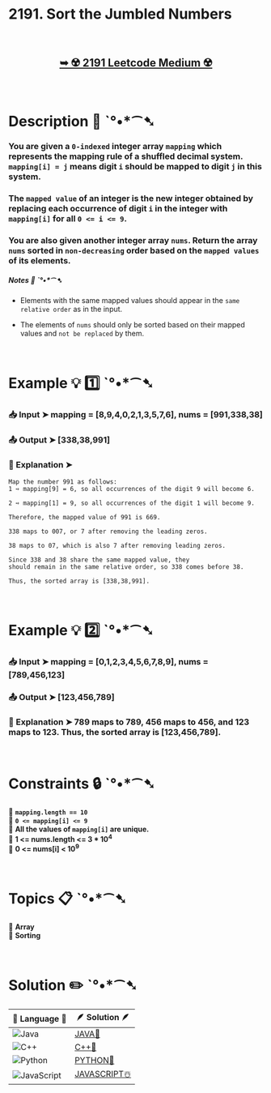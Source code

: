 # 2191. Sort the Jumbled Numbers

</br>

<h2 align="center"> 

<a href="https://leetcode.com/problems/sort-the-jumbled-numbers/description/?envType=daily-question&envId=2024-07-24"><strong>➥ ☢️ 2191 Leetcode Medium ☢️ </strong></a>
</h2>

</br>

# Description 📜 ˋ°•*⁀➷

### You are given a `0-indexed` integer array `mapping` which represents the mapping rule of a shuffled decimal system. `mapping[i] = j` means digit `i` should be mapped to digit `j` in this system.

### The `mapped value` of an integer is the new integer obtained by replacing each occurrence of digit `i` in the integer with `mapping[i]` for all `0 <= i <= 9`.

### You are also given another integer array `nums`. Return the array `nums` sorted in `non-decreasing` order based on the `mapped values` of its elements.

##### Notes 📝 ˋ°•*⁀➷

- Elements with the same mapped values should appear in the `same relative order` as in the input.

- The elements of `nums` should only be sorted based on their mapped values and `not be replaced` by them.

</br>

# Example 💡 1️⃣ ˋ°•*⁀➷

  ### 📥 Input  ➤ mapping = [8,9,4,0,2,1,3,5,7,6], nums = [991,338,38]

  ### 📤 Output  ➤ [338,38,991]

  ### 🔦 Explanation  ➤ 
    Map the number 991 as follows:
    1 ➺ mapping[9] = 6, so all occurrences of the digit 9 will become 6.
    
    2 ➺ mapping[1] = 9, so all occurrences of the digit 1 will become 9.

    Therefore, the mapped value of 991 is 669.

    338 maps to 007, or 7 after removing the leading zeros.

    38 maps to 07, which is also 7 after removing leading zeros.

    Since 338 and 38 share the same mapped value, they 
    should remain in the same relative order, so 338 comes before 38.

    Thus, the sorted array is [338,38,991].

</br>

# Example 💡 2️⃣ ˋ°•*⁀➷

  ### 📥 Input ➤ mapping = [0,1,2,3,4,5,6,7,8,9], nums = [789,456,123]

  ### 📤 Output  ➤ [123,456,789]

  ### 🔦 Explanation ➤ 789 maps to 789, 456 maps to 456, and 123 maps to 123. Thus, the sorted array is [123,456,789].


</br>

# Constraints 🔒 ˋ°•*⁀➷

🔹 **`mapping.length == 10`** </br>
🔹 **`0 <= mapping[i] <= 9`** </br>
🔹 **All the values of `mapping[i]` are unique.** </br>
🔹 **1 <= nums.length <= 3 * 10<sup>4</sup>** </br>
🔹 **0 <= nums[i] < 10<sup>9</sup>** </br>

</br>

# Topics 📋 ˋ°•*⁀➷

🔸 **Array**  </br>
🔸 **Sorting**  </br>


</br>

# Solution ✏️ ˋ°•*⁀➷

| 📒 Language 📒  | 🪶 Solution 🪶 |
| ------------- | ------------- |
|  ![Java](https://img.shields.io/badge/java-%23ED8B00.svg?style=for-the-badge&logo=openjdk&logoColor=white)  | [JAVA🍁](https://github.com/Prakhar-002/LEETCODE/blob/main/%F0%9F%93%9C%20Daily%20Challange%20%F0%9F%92%A1/07%20July%20%20%F0%9F%8F%96%EF%B8%8F%202024/24%20-%2007%20-%202024%20---%202191.%20Sort%20the%20Jumbled%20Numbers%E2%98%83%EF%B8%8F%20%F0%9F%8D%81%20%F0%9F%8D%B0%20%F0%9F%8E%B2/%F0%9F%8D%81JAVA-2191-SortTheJumbledNumbers.java) |
|  ![C++](https://img.shields.io/badge/c++-%2300599C.svg?style=for-the-badge&logo=c%2B%2B&logoColor=white)  | [C++🎲](https://github.com/Prakhar-002/LEETCODE/blob/main/%F0%9F%93%9C%20Daily%20Challange%20%F0%9F%92%A1/07%20July%20%20%F0%9F%8F%96%EF%B8%8F%202024/24%20-%2007%20-%202024%20---%202191.%20Sort%20the%20Jumbled%20Numbers%E2%98%83%EF%B8%8F%20%F0%9F%8D%81%20%F0%9F%8D%B0%20%F0%9F%8E%B2/%F0%9F%8E%B2CPP-2191-SortTheJumbledNumbers.cpp)  |
|  ![Python](https://img.shields.io/badge/python-3670A0?style=for-the-badge&logo=python&logoColor=ffdd54)    | [PYTHON🍰](https://github.com/Prakhar-002/LEETCODE/blob/main/%F0%9F%93%9C%20Daily%20Challange%20%F0%9F%92%A1/07%20July%20%20%F0%9F%8F%96%EF%B8%8F%202024/24%20-%2007%20-%202024%20---%202191.%20Sort%20the%20Jumbled%20Numbers%E2%98%83%EF%B8%8F%20%F0%9F%8D%81%20%F0%9F%8D%B0%20%F0%9F%8E%B2/%F0%9F%8D%B0PYTHON-2191-SortTheJumbledNumbers.py) |
| ![JavaScript](https://img.shields.io/badge/javascript-%23323330.svg?style=for-the-badge&logo=javascript&logoColor=%23F7DF1E)   | [JAVASCRIPT☃️](https://github.com/Prakhar-002/LEETCODE/blob/main/%F0%9F%93%9C%20Daily%20Challange%20%F0%9F%92%A1/07%20July%20%20%F0%9F%8F%96%EF%B8%8F%202024/24%20-%2007%20-%202024%20---%202191.%20Sort%20the%20Jumbled%20Numbers%E2%98%83%EF%B8%8F%20%F0%9F%8D%81%20%F0%9F%8D%B0%20%F0%9F%8E%B2/%E2%98%83%EF%B8%8FJAVASCRIPT-2191-SortTheJumbledNumbers.js) |
